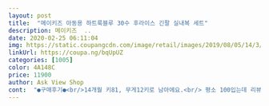 ```yaml
---
layout: post 
title:  "메이키즈 아동용 하트룩블루 30수 후라이스 긴팔 실내복 세트" 
description: 메이키즈  ..
date: 2020-02-25 06:11:04 
img: https://static.coupangcdn.com/image/retail/images/2019/08/05/14/3/97dcf3a2-8297-4e86-8373-ac4e6870100a.jpg 
linkUrl: https://coupa.ng/bqUpUZ 
categories: [1005] 
color: 4A148C 
price: 11900 
author: Ask View Shop 
cont:  "●구매후기●<br/>14개월 키81, 무게12키로 남아에요.<br/> 평소 100입는데 리뷰보니 한치수 크게 사는게 좋다길래 110주문했는데 잘한거같아요.<br/> 팔다리 길이는 많이 남긴한데 품이나 손목발목 밴드부분이 딱맞네요.<br/> 한치수 작았으면 안맞았을거같아요~<br/>5세아이 완전 딱 맞아요<br/>가을엔 못입겠어요<br/>다만, 안에 박음질 마무리가 잘 되진 않았네요.<br/> 그게 아쉬워요.<br/><br/>색깔도 맘에들고 잘산거같아요!<br/>여유 있을줄 알았는데<br/>옷은 예쁘고 좋아요<br/>입혀보니 더 예쁘네요~다른 내의들은 정사이즈보다 큰 경우가 많은데 이건 정사이즈샀더니 잘 맞네요~~<br/>키 108<br/>편하게 잘입네요.<br/> 그렇다고 지금 속목팔목밴드 부분이 여유있는건 아니고 딱맞는것보다 아주 살짝 여유있아서 보기 딱좋아요~<br/>14개월 키81, 무게12키로 남아에요.<br/> 평소 100입는데 리뷰보니 한치수 크게 사는게 좋다길래 110주문했는데 잘한거같아요.<br/> 팔다리 길이는 많이 남긴한데 품이나 손목발목 밴드부분이 딱맞네요.<br/> 한치수 작았으면 안맞았을거같아요~<br/>5세아이 완전 딱 맞아요<br/>가을엔 못입겠어요<br/>다만, 안에 박음질 마무리가 잘 되진 않았네요.<br/> 그게 아쉬워요.<br/><br/>색깔도 맘에들고 잘산거같아요!<br/>여유 있을줄 알았는데<br/>옷은 예쁘고 좋아요<br/>입혀보니 더 예쁘네요~다른 내의들은 정사이즈보다 큰 경우가 많은데 이건 정사이즈샀더니 잘 맞네요~~<br/>키 108<br/>편하게 잘입네요.<br/> 그렇다고 지금 속목팔목밴드 부분이 여유있는건 아니고 딱맞는것보다 아주 살짝 여유있아서 보기 딱좋아요~<br/>" 
---
```

